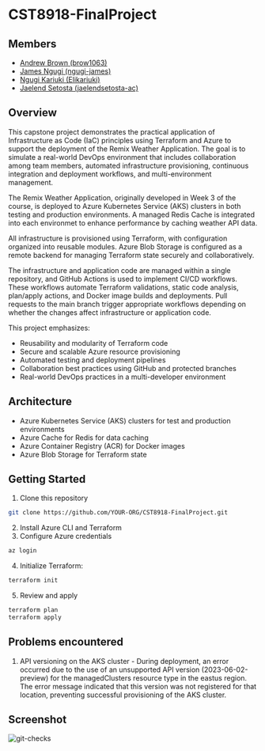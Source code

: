 # CST8918-FinalProject

## Members
- [Andrew Brown (brow1063)](https://github.com/brow1063)
- [James Ngugi (ngugi-james)](https://github.com/ngugi-james)
- [Ngugi Kariuki (Elikariuki)](https://github.com/Elikariuki)
- [Jaelend Setosta (jaelendsetosta-ac)](https://github.com/jaelendsetosta-ac)

## Overview
This capstone project demonstrates the practical application of Infrastructure as Code (IaC) principles using Terraform and Azure to support the deployment of the Remix Weather Application. The goal is to simulate a real-world DevOps environment that includes collaboration among team members, automated infrastructure provisioning, continuous integration and deployment workflows, and multi-environment management.

The Remix Weather Application, originally developed in Week 3 of the course, is deployed to Azure Kubernetes Service (AKS) clusters in both testing and production environments. A managed Redis Cache is integrated into each environmet to enhance performance by caching weather API data.

All infrastructure is provisioned using Terraform, with configuration organized into reusable modules. Azure Blob Storage is configured as a remote backend for managing Terraform state securely and collaboratively.

The infrastructure and application code are managed within a single repository, and GitHub Actions is used to implement CI/CD workflows. These workflows automate Terraform validations, static code analysis, plan/apply actions, and Docker image builds and deployments. Pull requests to the main branch trigger appropriate workflows depending on whether the changes affect infrastructure or application code.

This project emphasizes:
- Reusability and modularity of Terraform code
- Secure and scalable Azure resource provisioning
- Automated testing and deployment pipelines
- Collaboration best practices using GitHub and protected branches
- Real-world DevOps practices in a multi-developer environment

## Architecture
- Azure Kubernetes Service (AKS) clusters for test and production environments
- Azure Cache for Redis for data caching
- Azure Container Registry (ACR) for Docker images
- Azure Blob Storage for Terraform state

## Getting Started
1. Clone this repository
```bash
git clone https://github.com/YOUR-ORG/CST8918-FinalProject.git
```
2. Install Azure CLI and Terraform
3. Configure Azure credentials

```bash
az login
```
4. Initialize Terraform: 

```bash
terraform init
```

5. Review and apply 

```bash
terraform plan
terraform apply

```

## Problems encountered
1. API versioning on the AKS cluster - During deployment, an error occurred due to the use of an unsupported API version (2023-06-02-preview) for the managedClusters resource type in the eastus region. The error message indicated that this version was not registered for that location, preventing successful provisioning of the AKS cluster.

## Screenshot
![git-checks](https://github.com/user-attachments/assets/a66919f0-b9d8-44dd-b65d-d95c6e16cf8e)



